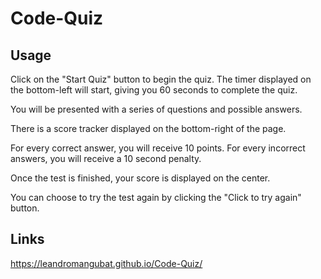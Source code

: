 # Code-Quiz

## Usage
Click on the "Start Quiz" button to begin the quiz.
The timer displayed on the bottom-left will start, giving you 60 seconds to complete the quiz. 

You will be presented with a series of questions and possible answers.

There is a score tracker displayed on the bottom-right of the page.

For every correct answer, you will receive 10 points. For every incorrect answers, you will receive a 10 second penalty.

Once the test is finished, your score is displayed on the center.

You can choose to try the test again by clicking the "Click to try again" button.

## Links
https://leandromangubat.github.io/Code-Quiz/



